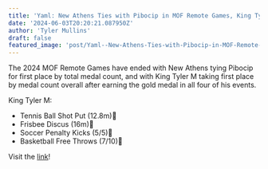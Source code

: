 ```yaml
---
title: 'Yaml: New Athens Ties with Pibocip in MOF Remote Games, King Tyler I Wins Overall'
date: '2024-06-03T20:20:21.087950Z'
author: 'Tyler Mullins'
draft: false
featured_image: 'post/Yaml--New-Athens-Ties-with-Pibocip-in-MOF-Remote-Games--King-Tyler-I-Wins-Overall-2024-06-03-20-20-21.087950/IMG_0773.png'
---
```


The 2024 MOF Remote Games have ended with New Athens tying Pibocip for first place by total medal count, and with King Tyler M taking first place by medal count overall after earning the gold medal in all four of his events. 

King Tyler M:
   - Tennis Ball Shot Put (12.8m)🥇
   - Frisbee Discus (16m)🥇
   - Soccer Penalty Kicks (5/5)🥇
   - Basketball Free Throws (7/10)🥇

Visit the [link](https://twitter.com/NewAthensGov/status/1796943025576325538)!

